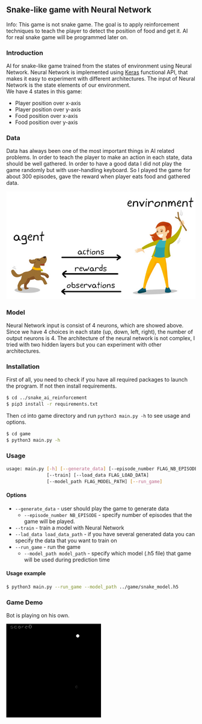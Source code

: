 ## Snake-like game with Neural Network

Info: This game is not snake game. The goal is to apply reinforcement techniques to teach the player to detect the position of food and get it. AI for real snake game will be programmed later on.

### Introduction
AI for snake-like game trained from the states of environment using Neural Network. Neural Network is implemented using [Keras](https://keras.io/) functional API, that makes it easy to experiment with different architectures. The input of Neural Network is the state elements of our environment. <br/> We have 4 states in this game:

* Player position over x-axis
* Player position over y-axis
* Food position over x-axis
* Food position over y-axis


### Data
Data has always been one of the most important things in AI related problems. In order to teach the player to make an action in each state, data should be well gathered. In order to have a good data I did not play the game randomly but with user-handling keyboard. So I played the game for about 300 episodes, gave the reward when player eats food and gathered data.  


<img src="./imgs/reinfo_learning.png" style="max-width:100%;">

### Model

Neural Network input is consist of 4 neurons, which are showed above. Since we have 4 choices in each state (up, down, left, right), the number of output neurons is 4. The architecture of the neural network is not complex, I tried with two hidden layers but you can experiment with other architectures.

### Installation 

First of all, you need to check if you have all required packages to launch the program. If not then install requirements.

```sh
$ cd ../snake_ai_reinforcement
$ pip3 install -r requirements.txt
```

Then `cd` into game directory and run `python3 main.py -h` to see usage and options.

```sh
$ cd game
$ python3 main.py -h
```

### Usage
```sh
usage: main.py [-h] [--generate_data] [--episode_number FLAG_NB_EPISODE]
               [--train] [--load_data FLAG_LOAD_DATA]
               [--model_path FLAG_MODEL_PATH] [--run_game]
```

#### Options
* `--generate_data` - user should play the game to generate data
    * `--episode_number NB_EPISODE` - specify number of episodes that the game will be played.
* `--train` - train a model with Neural Network
* `--lad_data load_data_path` - if you have several generated data you can specify the data that you want to train on
* `--run_game` - run the game
    * `--model_path model_path` - specify which model (.h5 file) that game will be used during prediction time


#### Usage example 
```sh
$ python3 main.py --run_game --model_path ../game/snake_model.h5
```


### Game Demo
Bot is playing on his own.

<img src="./imgs/game.gif" style="max-width:50%;">


